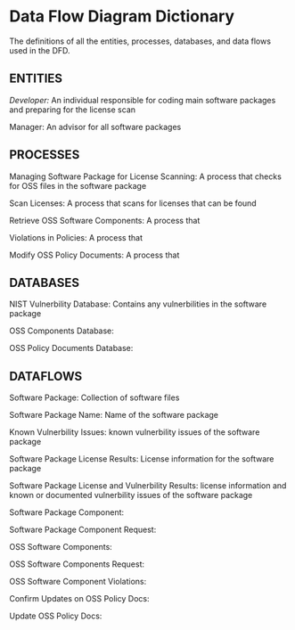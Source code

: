 # Data Flow Diagram Dictionary

The definitions of all the entities, processes, databases, and data flows used in the DFD.

## ENTITIES

*Developer:* An individual responsible for coding main software packages and preparing for the license scan

Manager: An advisor for all software packages

## PROCESSES

Managing Software Package for License Scanning: A process that checks for OSS files in the software package

Scan Licenses: A process that scans for licenses that can be found

Retrieve OSS Software Components: A process that 

Violations in Policies: A process that 

Modify OSS Policy Documents: A process that 

## DATABASES

NIST Vulnerbility Database: Contains any vulnerbilities in the software package

OSS Components Database: 

OSS Policy Documents Database: 


## DATAFLOWS

Software Package: Collection of software files

Software Package Name: Name of the software package

Known Vulnerbility Issues: known vulnerbility issues of the software package

Software Package License Results: License information for the software package

Software Package License and Vulnerbility Results: license information and known or documented vulnerbility issues of the software package

Software Package Component: 

Software Package Component Request:

OSS Software Components:

OSS Software Components Request:

OSS Software Component Violations:

Confirm Updates on OSS Policy Docs:

Update OSS Policy Docs:


